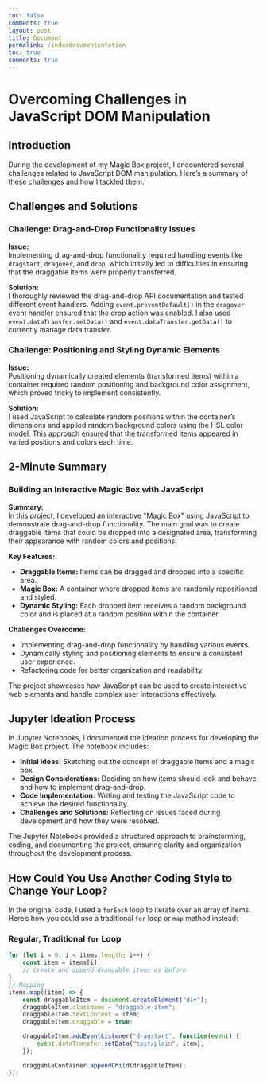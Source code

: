 ```yaml
---
toc: false
comments: true
layout: post
title: Document
permalink: /indexdocumententation
toc: true
comments: true
---
```


# Overcoming Challenges in JavaScript DOM Manipulation

## Introduction
During the development of my Magic Box project, I encountered several challenges related to JavaScript DOM manipulation. Here’s a summary of these challenges and how I tackled them.

## Challenges and Solutions

### Challenge: Drag-and-Drop Functionality Issues

**Issue:**  
Implementing drag-and-drop functionality required handling events like `dragstart`, `dragover`, and `drop`, which initially led to difficulties in ensuring that the draggable items were properly transferred.

**Solution:**  
I thoroughly reviewed the drag-and-drop API documentation and tested different event handlers. Adding `event.preventDefault()` in the `dragover` event handler ensured that the drop action was enabled. I also used `event.dataTransfer.setData()` and `event.dataTransfer.getData()` to correctly manage data transfer.

### Challenge: Positioning and Styling Dynamic Elements

**Issue:**  
Positioning dynamically created elements (transformed items) within a container required random positioning and background color assignment, which proved tricky to implement consistently.

**Solution:**  
I used JavaScript to calculate random positions within the container’s dimensions and applied random background colors using the HSL color model. This approach ensured that the transformed items appeared in varied positions and colors each time.

## 2-Minute Summary
### Building an Interactive Magic Box with JavaScript

**Summary:**  
In this project, I developed an interactive "Magic Box" using JavaScript to demonstrate drag-and-drop functionality. The main goal was to create draggable items that could be dropped into a designated area, transforming their appearance with random colors and positions.

**Key Features:**

- **Draggable Items:** Items can be dragged and dropped into a specific area.
- **Magic Box:** A container where dropped items are randomly repositioned and styled.
- **Dynamic Styling:** Each dropped item receives a random background color and is placed at a random position within the container.

**Challenges Overcome:**

- Implementing drag-and-drop functionality by handling various events.
- Dynamically styling and positioning elements to ensure a consistent user experience.
- Refactoring code for better organization and readability.

The project showcases how JavaScript can be used to create interactive web elements and handle complex user interactions effectively.

## Jupyter Ideation Process

In Jupyter Notebooks, I documented the ideation process for developing the Magic Box project. The notebook includes:

- **Initial Ideas:** Sketching out the concept of draggable items and a magic box.
- **Design Considerations:** Deciding on how items should look and behave, and how to implement drag-and-drop.
- **Code Implementation:** Writing and testing the JavaScript code to achieve the desired functionality.
- **Challenges and Solutions:** Reflecting on issues faced during development and how they were resolved.

The Jupyter Notebook provided a structured approach to brainstorming, coding, and documenting the project, ensuring clarity and organization throughout the development process.

## How Could You Use Another Coding Style to Change Your Loop?

In the original code, I used a `forEach` loop to iterate over an array of items. Here’s how you could use a traditional `for` loop or `map` method instead:

### Regular, Traditional `for` Loop

```javascript
for (let i = 0; i < items.length; i++) {
    const item = items[i];
    // Create and append draggable items as before
}
// Mapping
items.map((item) => {
    const draggableItem = document.createElement("div");
    draggableItem.className = "draggable-item";
    draggableItem.textContent = item;
    draggableItem.draggable = true;

    draggableItem.addEventListener("dragstart", function(event) {
        event.dataTransfer.setData("text/plain", item);
    });

    draggableContainer.appendChild(draggableItem);
});
```